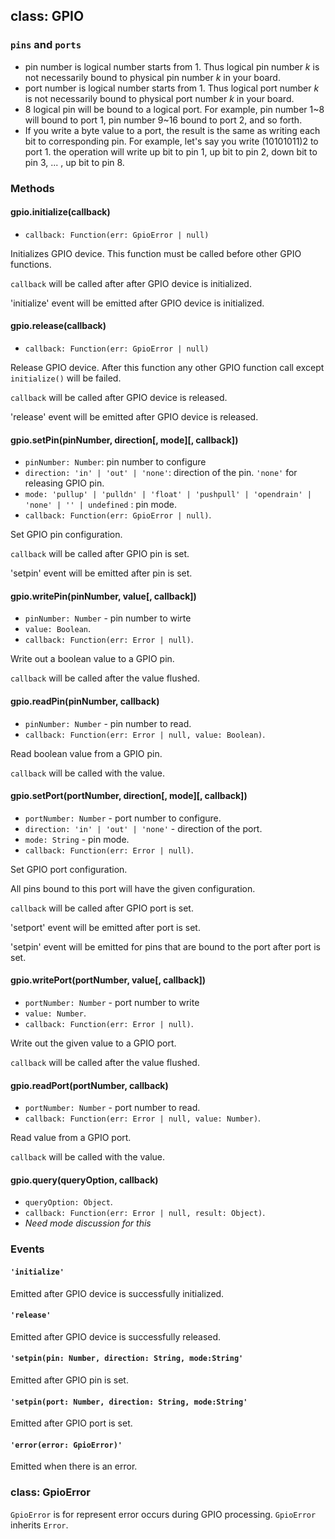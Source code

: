 ## class: GPIO

### `pins` and `ports`

* pin number is logical number starts from 1. Thus logical pin number *k* is not necessarily bound to physical pin number *k* in your board.
* port number is logical number starts from 1. Thus logical port number *k* is not necessarily bound to physical port number *k* in your board.
* 8 logical pin will be bound to a logical port. For example, pin number 1~8 will bound to port 1, pin number 9~16 bound to port 2, and so forth.
* If you write a byte value to a port, the result is the same as writing each bit to corresponding pin. For example, let's say you write (10101011)2 to port 1. the operation will write up bit to pin 1, up bit to pin 2, down bit to pin 3, ... , up bit to pin 8.

### Methods

#### gpio.initialize(callback)

* `callback: Function(err: GpioError | null)`

Initializes GPIO device.
This function must be called before other GPIO functions.

`callback` will be called after after GPIO device is initialized.

'initialize' event will be emitted after GPIO device is initialized.


#### gpio.release(callback)

* `callback: Function(err: GpioError | null)`

Release GPIO device.
After this function any other GPIO function call except `initialize()` will be failed.

`callback` will be called after GPIO device is released.

'release' event will be emitted after GPIO device is released.


#### gpio.setPin(pinNumber, direction[, mode][, callback])

* `pinNumber: Number`: pin number to configure
* `direction: 'in' | 'out' | 'none'`: direction of the pin. `'none'` for releasing GPIO pin.
* `mode: 'pullup' | 'pulldn' | 'float' | 'pushpull' | 'opendrain' | 'none' | '' | undefined` : pin mode. 
* `callback: Function(err: GpioError | null)`.

Set GPIO pin configuration.

`callback` will be called after GPIO pin is set.

'setpin' event will be emitted after pin is set.


#### gpio.writePin(pinNumber, value[, callback])
* `pinNumber: Number` - pin number to wirte
* `value: Boolean`.
* `callback: Function(err: Error | null)`.

Write out a boolean value to a GPIO pin.

`callback` will be called after the value flushed.


#### gpio.readPin(pinNumber, callback)
* `pinNumber: Number` - pin number to read.
* `callback: Function(err: Error | null, value: Boolean)`.

Read boolean value from a GPIO pin.

`callback` will be called with the value.


#### gpio.setPort(portNumber, direction[, mode][, callback])
* `portNumber: Number` - port number to configure.
* `direction: 'in' | 'out' | 'none'` - direction of the port.
* `mode: String` - pin mode.
* `callback: Function(err: Error | null)`.

Set GPIO port configuration.

All pins bound to this port will have the given configuration. 

`callback` will be called after GPIO port is set.

'setport' event will be emitted after port is set.

'setpin' event will be emitted for pins that are bound to the port after port is set.


#### gpio.writePort(portNumber, value[, callback])
* `portNumber: Number` - port number to write
* `value: Number`.
* `callback: Function(err: Error | null)`.

Write out the given value to a GPIO port.

`callback` will be called after the value flushed.


#### gpio.readPort(portNumber, callback)
* `portNumber: Number` - port number to read.
* `callback: Function(err: Error | null, value: Number)`.

Read value from a GPIO port.

`callback` will be called with the value.


#### gpio.query(queryOption, callback)
* `queryOption: Object`.
* `callback: Function(err: Error | null, result: Object)`.
* _Need mode discussion for this_

### Events

#### `'initialize'`

Emitted after GPIO device is successfully initialized.

#### `'release'`

Emitted after GPIO device is successfully released.

#### `'setpin(pin: Number, direction: String, mode:String'`

Emitted after GPIO pin is set.


#### `'setpin(port: Number, direction: String, mode:String'`

Emitted after GPIO port is set.


#### `'error(error: GpioError)'`

Emitted when there is an error.


### class: GpioError

`GpioError` is for represent error occurs during GPIO processing.
`GpioError` inherits `Error`.

